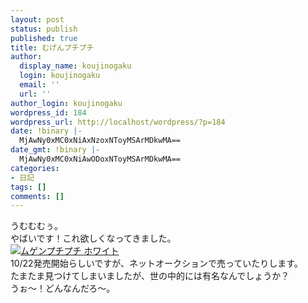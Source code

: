 ```yaml
---
layout: post
status: publish
published: true
title: むげんプチプチ
author:
  display_name: koujinogaku
  login: koujinogaku
  email: ''
  url: ''
author_login: koujinogaku
wordpress_id: 184
wordpress_url: http://localhost/wordpress/?p=184
date: !binary |-
  MjAwNy0xMC0xNiAxNzoxNToyMSArMDkwMA==
date_gmt: !binary |-
  MjAwNy0xMC0xNiAwODoxNToyMSArMDkwMA==
categories:
- 日記
tags: []
comments: []
---
```

<p>うむむむぅ。<br />
やばいです！これ欲しくなってきました。<br />
<a href="http://www.amazon.co.jp/gp/product/B000SKIJ50?ie=UTF8&tag=koujinogakuse-22&linkCode=as2&camp=247&creative=1211&creativeASIN=B000SKIJ50"><img src="http://ec2.images-amazon.com/images/I/31Qv2n1GExL._AA280_.jpg" alt="ムゲンプチプチ ホワイト" border=0></a><img src="http://www.assoc-amazon.jp/e/ir?t=koujinogakuse-22&l=as2&o=9&a=B000SKIJ50" width="1" height="1" border="0" alt="" style="border:none !important; margin:0px !important;" /><br />
10/22発売開始らしいですが、ネットオークションで売っていたりします。<br />
たまたま見つけてしまいましたが、世の中的には有名なんでしょうか？<br />
うぉ～！どんなんだろ～。<br />
<script type="text/javascript" src="http://www.assoc-amazon.jp/s/link-enhancer?tag=koujinogakuse-22&o=9"><br />
</script></p>
<noscript>
<img src="http://www.assoc-amazon.jp/s/noscript?tag=koujinogakuse-22" alt="" /><br />
</noscript>
